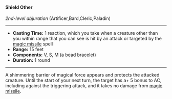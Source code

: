 #### Shield Other
*2nd-level abjuration* (Artificer,Bard,Cleric,Paladin)
___
- **Casting Time:** 1 reaction, which you take when a creature other than you within range that you can see is hit by an attack or targeted by the [magic missile](./magic-missile.md) spell
- **Range:** 15 feet
- **Components:** V, S, M (a bead bracelet)
- **Duration:** 1 round
---
A shimmering barrier of magical force appears and protects the attacked creature. Until the start of your next turn, the target has a+ 5 bonus to AC, including against the triggering attack, and it takes no damage from [magic missile](./magic-missile.md).
